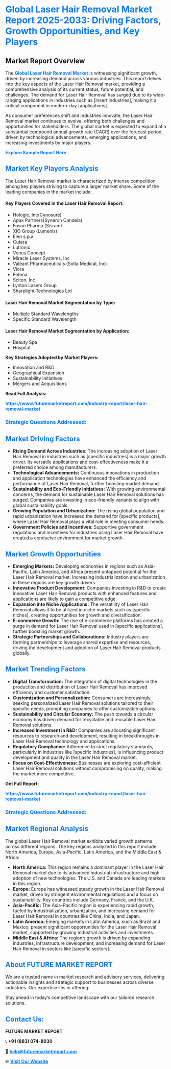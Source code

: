 <h1 style="color: #007BFF;">Global Laser Hair Removal Market Report 2025-2033: Driving Factors, Growth Opportunities, and Key Players</h1>

<section id="overview">
<h2>Market Report Overview</h2>
<p>The <a href="https://www.futuremarketreport.com/industry-report/laser-hair-removal-market" style="color: #007BFF; text-decoration: none;"><strong>Global Laser Hair Removal Market</strong></a> is witnessing significant growth, driven by increasing demand across various industries. This report delves into the key aspects of the Laser Hair Removal market, providing a comprehensive analysis of its current status, future potential, and challenges. The demand for Laser Hair Removal has surged due to its wide-ranging applications in industries such as [insert industries], making it a critical component in modern-day [applications].</p>
<p>As consumer preferences shift and industries innovate, the Laser Hair Removal market continues to evolve, offering both challenges and opportunities for stakeholders. The global market is expected to expand at a substantial compound annual growth rate (CAGR) over the forecast period, driven by technological advancements, emerging applications, and increasing investments by major players.</p>
</section>

<section id="overview">
<p><a href="https://www.futuremarketreport.com/request-sample/reportId=26953" style="color: #007BFF; text-decoration: none;"><strong>Explore Sample Report Here</strong></a></p>
</section>

<section id="key-players">
<h2 style="color: #007BFF;">Market Key Players Analysis</h2>
<p>The Laser Hair Removal market is characterized by intense competition among key players striving to capture a larger market share. Some of the leading companies in the market include:</p>
<h4>Key Players Covered in the Laser Hair Removal Report:</h4>
<ul><li>Hologic, Inc(Cynosure)</li><li>Apax Partners(Syneron Candela)</li><li>Fosun Pharma (Sisram)</li><li>XIO Group (Lumenis)</li><li>Elen s.p.a</li><li>Cutera</li><li>Lutronic</li><li>Venus Concept</li><li>Miracle Laser Systems, Inc</li><li>Valeant Pharmaceuticals (Solta Medical, Inc)</li><li>Viora</li><li>Fotona</li><li>Sciton, Inc</li><li>Lynton Lasers Group</li><li>Sharplight Technologies Ltd</li></ul>
<h4>Laser Hair Removal Market Segmentation by Type:</h4>
<ul><li>Multiple Standard Wavelengths</li><li>Specific Standard Wavelength</li></ul>

<h4>Laser Hair Removal Market Segmentation by Application:</h4>
<ul><li>Beauty Spa</li><li>Hospital</li></ul>
<p><strong>Key Strategies Adopted by Market Players:</strong></p>
<ul>
<li>Innovation and R&D</li>
<li>Geographical Expansion</li>
<li>Sustainability Initiatives</li>
<li>Mergers and Acquisitions</li>
</ul>
</section>

<section>
<p><strong>Read Full Analysis: </strong></p><a href="https://www.futuremarketreport.com/industry-report/laser-hair-removal-market" style="color: #007BFF; text-decoration: none;"><strong>https://www.futuremarketreport.com/industry-report/laser-hair-removal-market</strong></a>
<h3 style="color: #007BFF;">Strategic Questions Addressed:</h3>
</section>

<section id="driving-factors">
<h2 style="color: #007BFF;">Market Driving Factors</h2>
<ul>
<li><strong>Rising Demand Across Industries:</strong> The increasing adoption of Laser Hair Removal in industries such as [specific industries] is a major growth driver. Its versatile applications and cost-effectiveness make it a preferred choice among manufacturers.</li>
<li><strong>Technological Advancements:</strong> Continuous innovations in production and application technologies have enhanced the efficiency and performance of Laser Hair Removal, further boosting market demand.</li>
<li><strong>Sustainability and Eco-Friendly Initiatives:</strong> With growing environmental concerns, the demand for sustainable Laser Hair Removal solutions has surged. Companies are investing in eco-friendly variants to align with global sustainability goals.</li>
<li><strong>Growing Population and Urbanization:</strong> The rising global population and rapid urbanization have increased the demand for [specific products], where Laser Hair Removal plays a vital role in meeting consumer needs.</li>
<li><strong>Government Policies and Incentives:</strong> Supportive government regulations and incentives for industries using Laser Hair Removal have created a conducive environment for market growth.</li>
</ul>
</section>

<section id="growth-opportunities">
<h2 style="color: #007BFF;">Market Growth Opportunities</h2>
<ul>
<li><strong>Emerging Markets:</strong> Developing economies in regions such as Asia-Pacific, Latin America, and Africa present untapped potential for the Laser Hair Removal market. Increasing industrialization and urbanization in these regions are key growth drivers.</li>
<li><strong>Innovative Product Development:</strong> Companies investing in R&D to create innovative Laser Hair Removal products with enhanced features and applications are likely to gain a competitive edge.</li>
<li><strong>Expansion into Niche Applications:</strong> The versatility of Laser Hair Removal allows it to be utilized in niche markets such as [specific niches], creating opportunities for growth and diversification.</li>
<li><strong>E-commerce Growth:</strong> The rise of e-commerce platforms has created a surge in demand for Laser Hair Removal used in [specific applications], further boosting market growth.</li>
<li><strong>Strategic Partnerships and Collaborations:</strong> Industry players are forming partnerships to leverage shared expertise and resources, driving the development and adoption of Laser Hair Removal products globally.</li>
</ul>
</section>

<section id="trending-factors">
<h2 style="color: #007BFF;">Market Trending Factors</h2>
<ul>
<li><strong>Digital Transformation:</strong> The integration of digital technologies in the production and distribution of Laser Hair Removal has improved efficiency and customer satisfaction.</li>
<li><strong>Customization and Personalization:</strong> Consumers are increasingly seeking personalized Laser Hair Removal solutions tailored to their specific needs, prompting companies to offer customizable options.</li>
<li><strong>Sustainability and Circular Economy:</strong> The push towards a circular economy has driven demand for recyclable and reusable Laser Hair Removal solutions.</li>
<li><strong>Increased Investment in R&D:</strong> Companies are allocating significant resources to research and development, resulting in breakthroughs in Laser Hair Removal technology and applications.</li>
<li><strong>Regulatory Compliance:</strong> Adherence to strict regulatory standards, particularly in industries like [specific industries], is influencing product development and quality in the Laser Hair Removal market.</li>
<li><strong>Focus on Cost-Effectiveness:</strong> Businesses are exploring cost-efficient Laser Hair Removal solutions without compromising on quality, making the market more competitive.</li>
</ul>
</section>

<section>
<p><strong>Get Full Report: </strong></p><a href="https://www.futuremarketreport.com/industry-report/laser-hair-removal-market" style="color: #007BFF; text-decoration: none;"><strong>https://www.futuremarketreport.com/industry-report/laser-hair-removal-market</strong></a>
<h3 style="color: #007BFF;">Strategic Questions Addressed:</h3>
</section>


<section id="regional-analysis">
<h2 style="color: #007BFF;">Market Regional Analysis</h2>
<p>The global Laser Hair Removal market exhibits varied growth patterns across different regions. The key regions analyzed in this report include North America, Europe, Asia-Pacific, Latin America, and the Middle East & Africa:</p>
<ul>
<li><strong>North America:</strong> This region remains a dominant player in the Laser Hair Removal market due to its advanced industrial infrastructure and high adoption of new technologies. The U.S. and Canada are leading markets in this region.</li>
<li><strong>Europe:</strong> Europe has witnessed steady growth in the Laser Hair Removal market, driven by stringent environmental regulations and a focus on sustainability. Key countries include Germany, France, and the U.K.</li>
<li><strong>Asia-Pacific:</strong> The Asia-Pacific region is experiencing rapid growth, fueled by industrialization, urbanization, and increasing demand for Laser Hair Removal in countries like China, India, and Japan.</li>
<li><strong>Latin America:</strong> Emerging markets in Latin America, such as Brazil and Mexico, present significant opportunities for the Laser Hair Removal market, supported by growing industrial activities and investments.</li>
<li><strong>Middle East & Africa:</strong> The region’s growth is driven by expanding industries, infrastructure development, and increasing demand for Laser Hair Removal in sectors like [specific sectors].</li>
</ul>
</section>

<footer>
<h2 style="color: #007BFF;">About FUTURE MARKET REPORT</h2>
<p>We are a trusted name in market research and advisory services, delivering actionable insights and strategic support to businesses across diverse industries. Our expertise lies in offering:</p>

<p>Stay ahead in today’s competitive landscape with our tailored research solutions.</p>

<h2 style="color: #007BFF;">Contact Us:</h2>
<p><strong>FUTURE MARKET REPORT</strong></p>
<p>📞 <strong>+91 (883) 074-8030</strong></p>
<p>📧 <strong><a href="mailto:help@futuremarketreport.com" style="color: #007BFF;">help@futuremarketreport.com</a></strong></p>
<p>🌐 <strong><a href="https://www.futuremarketreport.com/" style="color: #007BFF;">Visit Our Website</a></strong></p>
</footer>